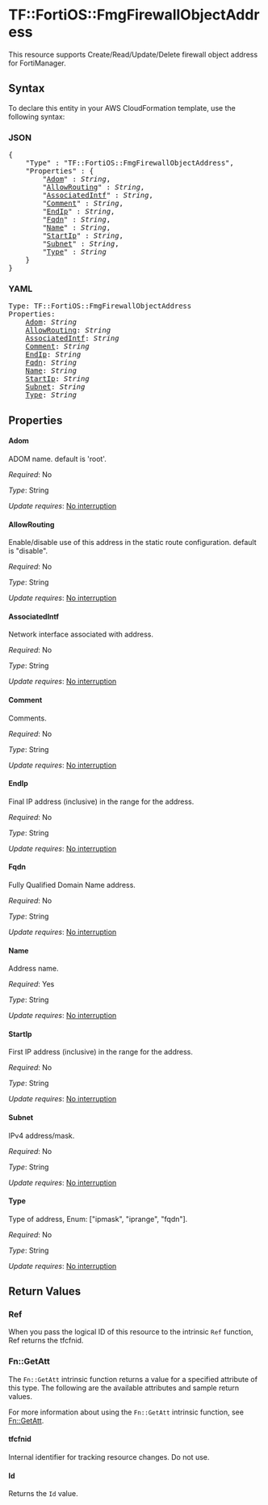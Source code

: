 # TF::FortiOS::FmgFirewallObjectAddress

This resource supports Create/Read/Update/Delete firewall object address for FortiManager.

## Syntax

To declare this entity in your AWS CloudFormation template, use the following syntax:

### JSON

<pre>
{
    "Type" : "TF::FortiOS::FmgFirewallObjectAddress",
    "Properties" : {
        "<a href="#adom" title="Adom">Adom</a>" : <i>String</i>,
        "<a href="#allowrouting" title="AllowRouting">AllowRouting</a>" : <i>String</i>,
        "<a href="#associatedintf" title="AssociatedIntf">AssociatedIntf</a>" : <i>String</i>,
        "<a href="#comment" title="Comment">Comment</a>" : <i>String</i>,
        "<a href="#endip" title="EndIp">EndIp</a>" : <i>String</i>,
        "<a href="#fqdn" title="Fqdn">Fqdn</a>" : <i>String</i>,
        "<a href="#name" title="Name">Name</a>" : <i>String</i>,
        "<a href="#startip" title="StartIp">StartIp</a>" : <i>String</i>,
        "<a href="#subnet" title="Subnet">Subnet</a>" : <i>String</i>,
        "<a href="#type" title="Type">Type</a>" : <i>String</i>
    }
}
</pre>

### YAML

<pre>
Type: TF::FortiOS::FmgFirewallObjectAddress
Properties:
    <a href="#adom" title="Adom">Adom</a>: <i>String</i>
    <a href="#allowrouting" title="AllowRouting">AllowRouting</a>: <i>String</i>
    <a href="#associatedintf" title="AssociatedIntf">AssociatedIntf</a>: <i>String</i>
    <a href="#comment" title="Comment">Comment</a>: <i>String</i>
    <a href="#endip" title="EndIp">EndIp</a>: <i>String</i>
    <a href="#fqdn" title="Fqdn">Fqdn</a>: <i>String</i>
    <a href="#name" title="Name">Name</a>: <i>String</i>
    <a href="#startip" title="StartIp">StartIp</a>: <i>String</i>
    <a href="#subnet" title="Subnet">Subnet</a>: <i>String</i>
    <a href="#type" title="Type">Type</a>: <i>String</i>
</pre>

## Properties

#### Adom

ADOM name. default is 'root'.

_Required_: No

_Type_: String

_Update requires_: [No interruption](https://docs.aws.amazon.com/AWSCloudFormation/latest/UserGuide/using-cfn-updating-stacks-update-behaviors.html#update-no-interrupt)

#### AllowRouting

Enable/disable use of this address in the static route configuration. default is "disable".

_Required_: No

_Type_: String

_Update requires_: [No interruption](https://docs.aws.amazon.com/AWSCloudFormation/latest/UserGuide/using-cfn-updating-stacks-update-behaviors.html#update-no-interrupt)

#### AssociatedIntf

Network interface associated with address.

_Required_: No

_Type_: String

_Update requires_: [No interruption](https://docs.aws.amazon.com/AWSCloudFormation/latest/UserGuide/using-cfn-updating-stacks-update-behaviors.html#update-no-interrupt)

#### Comment

Comments.

_Required_: No

_Type_: String

_Update requires_: [No interruption](https://docs.aws.amazon.com/AWSCloudFormation/latest/UserGuide/using-cfn-updating-stacks-update-behaviors.html#update-no-interrupt)

#### EndIp

Final IP address (inclusive) in the range for the address.

_Required_: No

_Type_: String

_Update requires_: [No interruption](https://docs.aws.amazon.com/AWSCloudFormation/latest/UserGuide/using-cfn-updating-stacks-update-behaviors.html#update-no-interrupt)

#### Fqdn

Fully Qualified Domain Name address.

_Required_: No

_Type_: String

_Update requires_: [No interruption](https://docs.aws.amazon.com/AWSCloudFormation/latest/UserGuide/using-cfn-updating-stacks-update-behaviors.html#update-no-interrupt)

#### Name

Address name.

_Required_: Yes

_Type_: String

_Update requires_: [No interruption](https://docs.aws.amazon.com/AWSCloudFormation/latest/UserGuide/using-cfn-updating-stacks-update-behaviors.html#update-no-interrupt)

#### StartIp

First IP address (inclusive) in the range for the address.

_Required_: No

_Type_: String

_Update requires_: [No interruption](https://docs.aws.amazon.com/AWSCloudFormation/latest/UserGuide/using-cfn-updating-stacks-update-behaviors.html#update-no-interrupt)

#### Subnet

IPv4 address/mask.

_Required_: No

_Type_: String

_Update requires_: [No interruption](https://docs.aws.amazon.com/AWSCloudFormation/latest/UserGuide/using-cfn-updating-stacks-update-behaviors.html#update-no-interrupt)

#### Type

Type of address, Enum: ["ipmask", "iprange", "fqdn"].

_Required_: No

_Type_: String

_Update requires_: [No interruption](https://docs.aws.amazon.com/AWSCloudFormation/latest/UserGuide/using-cfn-updating-stacks-update-behaviors.html#update-no-interrupt)

## Return Values

### Ref

When you pass the logical ID of this resource to the intrinsic `Ref` function, Ref returns the tfcfnid.

### Fn::GetAtt

The `Fn::GetAtt` intrinsic function returns a value for a specified attribute of this type. The following are the available attributes and sample return values.

For more information about using the `Fn::GetAtt` intrinsic function, see [Fn::GetAtt](https://docs.aws.amazon.com/AWSCloudFormation/latest/UserGuide/intrinsic-function-reference-getatt.html).

#### tfcfnid

Internal identifier for tracking resource changes. Do not use.

#### Id

Returns the <code>Id</code> value.

